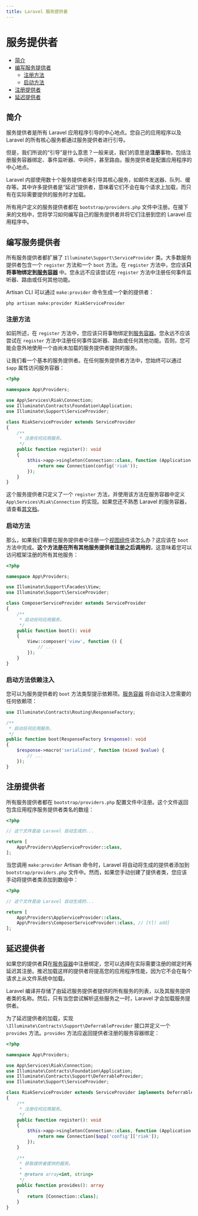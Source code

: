 ```yaml
---
title: Laravel 服务提供者
---
```


# 服务提供者

- [简介](#introduction)
- [编写服务提供者](#writing-service-providers)
  - [注册方法](#the-register-method)
  - [启动方法](#the-boot-method)
- [注册提供者](#registering-providers)
- [延迟提供者](#deferred-providers)

## 简介

服务提供者是所有 Laravel 应用程序引导的中心地点。您自己的应用程序以及 Laravel 的所有核心服务都通过服务提供者进行引导。

但是，我们所说的“引导”是什么意思？一般来说，我们的意思是**注册**事物，包括注册服务容器绑定、事件监听器、中间件，甚至路由。服务提供者是配置应用程序的中心地点。

Laravel 内部使用数十个服务提供者来引导其核心服务，如邮件发送器、队列、缓存等。其中许多提供者是“延迟”提供者，意味着它们不会在每个请求上加载，而只有在实际需要提供的服务时才加载。

所有用户定义的服务提供者都在 `bootstrap/providers.php` 文件中注册。在接下来的文档中，您将学习如何编写自己的服务提供者并将它们注册到您的 Laravel 应用程序中。

## 编写服务提供者

所有服务提供者都扩展了 `Illuminate\Support\ServiceProvider` 类。大多数服务提供者包含一个 `register` 方法和一个 `boot` 方法。在 `register` 方法中，您应该**只将事物绑定到[服务容器](/docs/11/architecture-concepts/container)** 中。您永远不应该尝试在 `register` 方法中注册任何事件监听器、路由或任何其他功能。

Artisan CLI 可以通过 `make:provider` 命令生成一个新的提供者：

```shell
php artisan make:provider RiakServiceProvider
```

### 注册方法

如前所述，在 `register` 方法中，您应该只将事物绑定到[服务容器](/docs/11/architecture-concepts/container)。您永远不应该尝试在 `register` 方法中注册任何事件监听器、路由或任何其他功能。否则，您可能会意外地使用一个由尚未加载的服务提供者提供的服务。

让我们看一个基本的服务提供者。在任何服务提供者方法中，您始终可以通过 `$app` 属性访问服务容器：

```php
<?php

namespace App\Providers;

use App\Services\Riak\Connection;
use Illuminate\Contracts\Foundation\Application;
use Illuminate\Support\ServiceProvider;

class RiakServiceProvider extends ServiceProvider
{
    /**
     * 注册任何应用服务。
     */
    public function register(): void
    {
        $this->app->singleton(Connection::class, function (Application $app) {
            return new Connection(config('riak'));
        });
    }
}
```

这个服务提供者只定义了一个 `register` 方法，并使用该方法在服务容器中定义 `App\Services\Riak\Connection` 的实现。如果您还不熟悉 Laravel 的服务容器，请查看[其文档](/docs/11/architecture-concepts/container)。

### 启动方法

那么，如果我们需要在服务提供者中注册一个[视图组件](/docs/11/basics/views#view-composers)该怎么办？这应该在 `boot` 方法中完成。**这个方法是在所有其他服务提供者注册之后调用的**，这意味着您可以访问框架注册的所有其他服务：

```php
<?php

namespace App\Providers;

use Illuminate\Support\Facades\View;
use Illuminate\Support\ServiceProvider;

class ComposerServiceProvider extends ServiceProvider
{
    /**
     * 启动任何应用服务。
     */
    public function boot(): void
    {
        View::composer('view', function () {
            // ...
        });
    }
}
```

### 启动方法依赖注入

您可以为服务提供者的 `boot` 方法类型提示依赖项。[服务容器](/docs/11/architecture-concepts/container) 将自动注入您需要的任何依赖项：

```php
use Illuminate\Contracts\Routing\ResponseFactory;

/**
 * 启动任何应用服务。
 */
public function boot(ResponseFactory $response): void
{
    $response->macro('serialized', function (mixed $value) {
        // ...
    });
}
```

## 注册提供者

所有服务提供者都在 `bootstrap/providers.php` 配置文件中注册。这个文件返回包含应用程序服务提供者类名的数组：

```php
<?php

// 这个文件是由 Laravel 自动生成的...

return [
    App\Providers\AppServiceProvider::class,
];
```

当您调用 `make:provider` Artisan 命令时，Laravel 将自动将生成的提供者添加到 `bootstrap/providers.php` 文件中。然而，如果您手动创建了提供者类，您应该手动将提供者类添加到数组中：

```php
<?php

// 这个文件是由 Laravel 自动生成的...

return [
    App\Providers\AppServiceProvider::class,
    App\Providers\ComposerServiceProvider::class, // [tl! add]
];
```

## 延迟提供者

如果您的提供者**只**在[服务容器](/docs/11/architecture-concepts/container)中注册绑定，您可以选择在实际需要注册的绑定时再延迟其注册。推迟加载这样的提供者将提高您的应用程序性能，因为它不会在每个请求上从文件系统中加载。

Laravel 编译并存储了由延迟服务提供者提供的所有服务的列表，以及其服务提供者类的名称。然后，只有当您尝试解析这些服务之一时，Laravel 才会加载服务提供者。

为了延迟提供者的加载，实现 `\Illuminate\Contracts\Support\DeferrableProvider` 接口并定义一个 `provides` 方法。`provides` 方法应返回提供者注册的服务容器绑定：

```php
<?php

namespace App\Providers;

use App\Services\Riak\Connection;
use Illuminate\Contracts\Foundation\Application;
use Illuminate\Contracts\Support\DeferrableProvider;
use Illuminate\Support\ServiceProvider;

class RiakServiceProvider extends ServiceProvider implements DeferrableProvider
{
    /**
     * 注册任何应用服务。
     */
    public function register(): void
    {
        $this->app->singleton(Connection::class, function (Application $app) {
            return new Connection($app['config']['riak']);
        });
    }

    /**
     * 获取提供者提供的服务。
     *
     * @return array<int, string>
     */
    public function provides(): array
    {
        return [Connection::class];
    }
}
```
